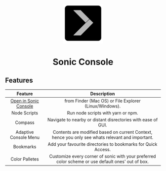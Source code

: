 <div align="center">

<p align="center">
  <a aria-label="Sonic logo" href="https://thevoyagingstar.com">
    <img src="./assets/128x128.png">
  </a>
</p>  

# Sonic Console
</div >

## Features

| Feature | Description | 
| :---: | :---: | 
| [Open in Sonic Console](OpenInSonic.md) | from Finder (Mac OS) or File Explorer (Linux/Windows). |
| Node Scripts | Run node scripts with yarn or npm. |
| Compass  |  Navigate to nearby or distant disrectories with ease of GUI. | 
| Adaptive Console Menu | Contents are modified based on current Context, hence you only see whats relevant and important. | 
|  Bookmarks | Add your favourite directories to bookmarks for Quick Access. | 
| Color Palletes | Customize every corner of sonic with your preferred color scheme or use default ones' out of box. |
